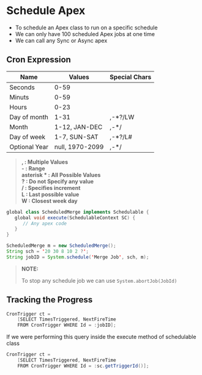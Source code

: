 # Schedule Apex

- To schedule an Apex class to run on a specific schedule
- We can only have 100 scheduled Apex jobs at one time
- We can call any Sync or Async apex

## Cron Expression

| Name | Values | Special Chars |
|-------|--------|----------|
|Seconds|0-59||
|Minuts|0-59||
|Hours|0-23||
|Day of month | 1-31|,-*?/LW|
|Month|1-12, JAN-DEC|,-*/|
|Day of week|1-7, SUN-SAT|,-*?/L#|
|Optional Year|null, 1970-2099|,-*/|

> **, : Multiple Values** <br>
> **- : Range**<br>
> **asterisk * : All Possible Values**<br>
> **? : Do not Specify any value**<br>
> **/ : Specifies increment**<br>
> **L : Last possible value**<br>
> **W : Closest week day**<br>

``` java
global class ScheduledMerge implements Schedulable {
   global void execute(SchedulableContext SC) {
      // Any apex code
   }
}
```

``` java
ScheduledMerge m = new ScheduledMerge();
String sch = '20 30 8 10 2 ?';
String jobID = System.schedule('Merge Job', sch, m);
```

> **NOTE:**
>
> To stop any schedule job we can use ```System.abortJob(JobId)```

## Tracking the Progress

``` java
CronTrigger ct = 
    [SELECT TimesTriggered, NextFireTime
    FROM CronTrigger WHERE Id = :jobID];
```

If we were performing this query inside the execute method of schedulable class

``` java
CronTrigger ct = 
    [SELECT TimesTriggered, NextFireTime
    FROM CronTrigger WHERE Id = :sc.getTriggerId()];
```

